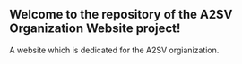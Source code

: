 ## Welcome to the repository of the A2SV Organization Website project! 
A website which is dedicated for the A2SV orgianization.
